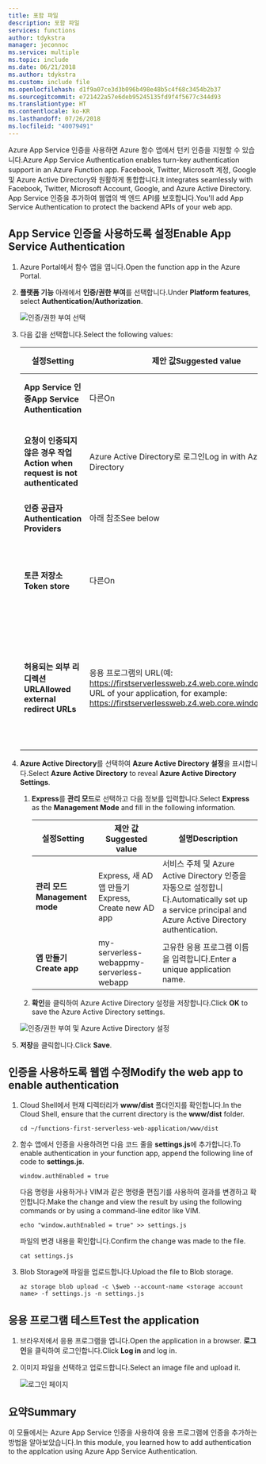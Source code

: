 ```yaml
---
title: 포함 파일
description: 포함 파일
services: functions
author: tdykstra
manager: jeconnoc
ms.service: multiple
ms.topic: include
ms.date: 06/21/2018
ms.author: tdykstra
ms.custom: include file
ms.openlocfilehash: d1f9a07ce3d3b096b498e48b5c4f68c3454b2b37
ms.sourcegitcommit: e721422a57e6deb95245135fd9f4f5677c344d93
ms.translationtype: HT
ms.contentlocale: ko-KR
ms.lasthandoff: 07/26/2018
ms.locfileid: "40079491"
---
```

<span data-ttu-id="d19e3-103">Azure App Service 인증을 사용하면 Azure 함수 앱에서 턴키 인증을 지원할 수 있습니다.</span><span class="sxs-lookup"><span data-stu-id="d19e3-103">Azure App Service Authentication enables turn-key authentication support in an Azure Function app.</span></span> <span data-ttu-id="d19e3-104">Facebook, Twitter, Microsoft 계정, Google 및 Azure Active Directory와 원활하게 통합합니다.</span><span class="sxs-lookup"><span data-stu-id="d19e3-104">It integrates seamlessly with Facebook, Twitter, Microsoft Account, Google, and Azure Active Directory.</span></span> <span data-ttu-id="d19e3-105">App Service 인증을 추가하여 웹앱의 백 엔드 API를 보호합니다.</span><span class="sxs-lookup"><span data-stu-id="d19e3-105">You'll add App Service Authentication to protect the backend APIs of your web app.</span></span>

## <a name="enable-app-service-authentication"></a><span data-ttu-id="d19e3-106">App Service 인증을 사용하도록 설정</span><span class="sxs-lookup"><span data-stu-id="d19e3-106">Enable App Service Authentication</span></span>

1. <span data-ttu-id="d19e3-107">Azure Portal에서 함수 앱을 엽니다.</span><span class="sxs-lookup"><span data-stu-id="d19e3-107">Open the function app in the Azure Portal.</span></span>

1. <span data-ttu-id="d19e3-108">**플랫폼 기능** 아래에서 **인증/권한 부여**를 선택합니다.</span><span class="sxs-lookup"><span data-stu-id="d19e3-108">Under **Platform features**, select **Authentication/Authorization**.</span></span>

    ![인증/권한 부여 선택](media/functions-first-serverless-web-app/6-authorization.jpg)

1. <span data-ttu-id="d19e3-110">다음 값을 선택합니다.</span><span class="sxs-lookup"><span data-stu-id="d19e3-110">Select the following values:</span></span>
    
    | <span data-ttu-id="d19e3-111">설정</span><span class="sxs-lookup"><span data-stu-id="d19e3-111">Setting</span></span>      |  <span data-ttu-id="d19e3-112">제안 값</span><span class="sxs-lookup"><span data-stu-id="d19e3-112">Suggested value</span></span>   | <span data-ttu-id="d19e3-113">설명</span><span class="sxs-lookup"><span data-stu-id="d19e3-113">Description</span></span>                                        |
    | --- | --- | ---|
    | <span data-ttu-id="d19e3-114">**App Service 인증**</span><span class="sxs-lookup"><span data-stu-id="d19e3-114">**App Service Authentication**</span></span> | <span data-ttu-id="d19e3-115">다른</span><span class="sxs-lookup"><span data-stu-id="d19e3-115">On</span></span> | <span data-ttu-id="d19e3-116">인증을 사용하도록 설정합니다.</span><span class="sxs-lookup"><span data-stu-id="d19e3-116">Enable authentication.</span></span> |
    | <span data-ttu-id="d19e3-117">**요청이 인증되지 않은 경우 작업**</span><span class="sxs-lookup"><span data-stu-id="d19e3-117">**Action when request is not authenticated**</span></span> | <span data-ttu-id="d19e3-118">Azure Active Directory로 로그인</span><span class="sxs-lookup"><span data-stu-id="d19e3-118">Log in with Azure Active Directory</span></span> | <span data-ttu-id="d19e3-119">구성된 인증 방법(아래)을 선택합니다.</span><span class="sxs-lookup"><span data-stu-id="d19e3-119">Select a configured authentication method (below).</span></span> |
    | <span data-ttu-id="d19e3-120">**인증 공급자**</span><span class="sxs-lookup"><span data-stu-id="d19e3-120">**Authentication Providers**</span></span> | <span data-ttu-id="d19e3-121">아래 참조</span><span class="sxs-lookup"><span data-stu-id="d19e3-121">See below</span></span> | <span data-ttu-id="d19e3-122">아래 참조</span><span class="sxs-lookup"><span data-stu-id="d19e3-122">See below</span></span> |
    | <span data-ttu-id="d19e3-123">**토큰 저장소**</span><span class="sxs-lookup"><span data-stu-id="d19e3-123">**Token store**</span></span> | <span data-ttu-id="d19e3-124">다른</span><span class="sxs-lookup"><span data-stu-id="d19e3-124">On</span></span> | <span data-ttu-id="d19e3-125">App Service가 토큰을 저장하고 관리할 수 있습니다.</span><span class="sxs-lookup"><span data-stu-id="d19e3-125">Allow App Service to store and manage tokens.</span></span> |
    | <span data-ttu-id="d19e3-126">**허용되는 외부 리디렉션 URL**</span><span class="sxs-lookup"><span data-stu-id="d19e3-126">**Allowed external redirect URLs**</span></span> | <span data-ttu-id="d19e3-127">응용 프로그램의 URL(예: https://firstserverlessweb.z4.web.core.windows.net/)</span><span class="sxs-lookup"><span data-stu-id="d19e3-127">The URL of your application, for example: https://firstserverlessweb.z4.web.core.windows.net/</span></span> | <span data-ttu-id="d19e3-128">사용자가 인증된 후에 App Service가 리디렉션할 수 있는 URL입니다.</span><span class="sxs-lookup"><span data-stu-id="d19e3-128">URL(s) that App Service is allowed to redirect to after a user is authenticated.</span></span> |

1. <span data-ttu-id="d19e3-129">**Azure Active Directory**를 선택하여 **Azure Active Directory 설정**을 표시합니다.</span><span class="sxs-lookup"><span data-stu-id="d19e3-129">Select **Azure Active Directory** to reveal **Azure Active Directory Settings**.</span></span>

    1. <span data-ttu-id="d19e3-130">**Express**를 **관리 모드**로 선택하고 다음 정보를 입력합니다.</span><span class="sxs-lookup"><span data-stu-id="d19e3-130">Select **Express** as the **Management Mode** and fill in the following information.</span></span>
    
        | <span data-ttu-id="d19e3-131">설정</span><span class="sxs-lookup"><span data-stu-id="d19e3-131">Setting</span></span>      |  <span data-ttu-id="d19e3-132">제안 값</span><span class="sxs-lookup"><span data-stu-id="d19e3-132">Suggested value</span></span>   | <span data-ttu-id="d19e3-133">설명</span><span class="sxs-lookup"><span data-stu-id="d19e3-133">Description</span></span>                                        |
        | --- | --- | ---|
        | <span data-ttu-id="d19e3-134">**관리 모드**</span><span class="sxs-lookup"><span data-stu-id="d19e3-134">**Management mode**</span></span> | <span data-ttu-id="d19e3-135">Express, 새 AD 앱 만들기</span><span class="sxs-lookup"><span data-stu-id="d19e3-135">Express, Create new AD app</span></span> | <span data-ttu-id="d19e3-136">서비스 주체 및 Azure Active Directory 인증을 자동으로 설정합니다.</span><span class="sxs-lookup"><span data-stu-id="d19e3-136">Automatically set up a service principal and Azure Active Directory authentication.</span></span> |
        | <span data-ttu-id="d19e3-137">**앱 만들기**</span><span class="sxs-lookup"><span data-stu-id="d19e3-137">**Create app**</span></span> | <span data-ttu-id="d19e3-138">my-serverless-webapp</span><span class="sxs-lookup"><span data-stu-id="d19e3-138">my-serverless-webapp</span></span> | <span data-ttu-id="d19e3-139">고유한 응용 프로그램 이름을 입력합니다.</span><span class="sxs-lookup"><span data-stu-id="d19e3-139">Enter a unique application name.</span></span> |
    
    1. <span data-ttu-id="d19e3-140">**확인**을 클릭하여 Azure Active Directory 설정을 저장합니다.</span><span class="sxs-lookup"><span data-stu-id="d19e3-140">Click **OK** to save the Azure Active Directory settings.</span></span>

    ![인증/권한 부여 및 Azure Active Directory 설정](media/functions-first-serverless-web-app/6-create-aad.png)

1. <span data-ttu-id="d19e3-142">**저장**을 클릭합니다.</span><span class="sxs-lookup"><span data-stu-id="d19e3-142">Click **Save**.</span></span>


## <a name="modify-the-web-app-to-enable-authentication"></a><span data-ttu-id="d19e3-143">인증을 사용하도록 웹앱 수정</span><span class="sxs-lookup"><span data-stu-id="d19e3-143">Modify the web app to enable authentication</span></span>

1. <span data-ttu-id="d19e3-144">Cloud Shell에서 현재 디렉터리가 **www/dist** 폴더인지를 확인합니다.</span><span class="sxs-lookup"><span data-stu-id="d19e3-144">In the Cloud Shell, ensure that the current directory is the **www/dist** folder.</span></span>

    ```azurecli
    cd ~/functions-first-serverless-web-application/www/dist
    ```

1. <span data-ttu-id="d19e3-145">함수 앱에서 인증을 사용하려면 다음 코드 줄을 **settings.js**에 추가합니다.</span><span class="sxs-lookup"><span data-stu-id="d19e3-145">To enable authentication in your function app, append the following line of code to **settings.js**.</span></span>

    `window.authEnabled = true`

    <span data-ttu-id="d19e3-146">다음 명령을 사용하거나 VIM과 같은 명령줄 편집기를 사용하여 결과를 변경하고 확인합니다.</span><span class="sxs-lookup"><span data-stu-id="d19e3-146">Make the change and view the result by using the following commands or by using a command-line editor like VIM.</span></span>

    ```azurecli
    echo "window.authEnabled = true" >> settings.js
    ```

    <span data-ttu-id="d19e3-147">파일의 변경 내용을 확인합니다.</span><span class="sxs-lookup"><span data-stu-id="d19e3-147">Confirm the change was made to the file.</span></span>

    ```azurecli
    cat settings.js
    ```

1. <span data-ttu-id="d19e3-148">Blob Storage에 파일을 업로드합니다.</span><span class="sxs-lookup"><span data-stu-id="d19e3-148">Upload the file to Blob storage.</span></span>

    ```azurecli
    az storage blob upload -c \$web --account-name <storage account name> -f settings.js -n settings.js
    ```


## <a name="test-the-application"></a><span data-ttu-id="d19e3-149">응용 프로그램 테스트</span><span class="sxs-lookup"><span data-stu-id="d19e3-149">Test the application</span></span>

1. <span data-ttu-id="d19e3-150">브라우저에서 응용 프로그램을 엽니다.</span><span class="sxs-lookup"><span data-stu-id="d19e3-150">Open the application in a browser.</span></span> <span data-ttu-id="d19e3-151">**로그인**을 클릭하여 로그인합니다.</span><span class="sxs-lookup"><span data-stu-id="d19e3-151">Click **Log in** and log in.</span></span>

1. <span data-ttu-id="d19e3-152">이미지 파일을 선택하고 업로드합니다.</span><span class="sxs-lookup"><span data-stu-id="d19e3-152">Select an image file and upload it.</span></span>

    ![로그인 페이지](media/functions-first-serverless-web-app/6-aad-auth.png)
    

## <a name="summary"></a><span data-ttu-id="d19e3-154">요약</span><span class="sxs-lookup"><span data-stu-id="d19e3-154">Summary</span></span>

<span data-ttu-id="d19e3-155">이 모듈에서는 Azure App Service 인증을 사용하여 응용 프로그램에 인증을 추가하는 방법을 알아보았습니다.</span><span class="sxs-lookup"><span data-stu-id="d19e3-155">In this module, you learned how to add authentication to the applcation using Azure App Service Authentication.</span></span>

